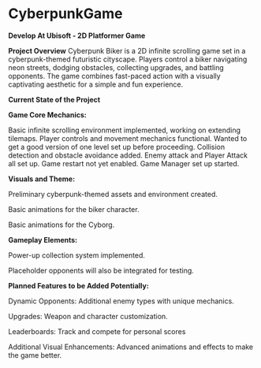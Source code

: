 # CyberpunkGame
**Develop At Ubisoft - 2D Platformer Game**

**Project Overview**
Cyberpunk Biker is a 2D infinite scrolling game set in a cyberpunk-themed futuristic cityscape. 
Players control a biker navigating neon streets, dodging obstacles, collecting upgrades, and battling opponents. 
The game combines fast-paced action with a visually captivating aesthetic for a simple and fun experience.

**Current State of the Project**

**Game Core Mechanics:**


Basic infinite scrolling environment implemented, working on extending tilemaps.
Player controls and movement mechanics functional. Wanted to get a good version of one level set up before proceeding.
Collision detection and obstacle avoidance added. Enemy attack and Player Attack all set up.
Game restart not yet enabled.
Game Manager set up started.


**Visuals and Theme:**


Preliminary cyberpunk-themed assets and environment created.

Basic animations for the biker character.

Basic animations for the Cyborg.


**Gameplay Elements:**


Power-up collection system implemented.

Placeholder opponents will also be integrated for testing.


**Planned Features to be Added Potentially:**


Dynamic Opponents: Additional enemy types with unique mechanics.

Upgrades: Weapon and character customization.

Leaderboards: Track and compete for personal scores

Additional Visual Enhancements: Advanced animations and effects to make the game better.
